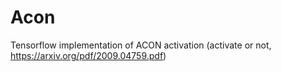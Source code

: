 # Acon
 Tensorflow implementation of ACON activation (activate or not, <https://arxiv.org/pdf/2009.04759.pdf>)
